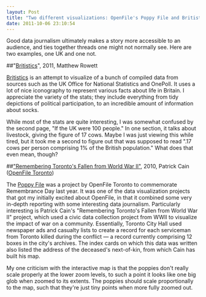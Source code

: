 ```yaml
---
layout: Post
title: "Two different visualizations: OpenFile's Poppy File and Britistics"
date: 2011-10-06 23:10:54
---
```


Good data journalism ultimately makes a story more accessible to an audience, and ties together threads one might not normally see. Here are two examples, one UK and one not.

##"[Britistics](http://www.behance.net/gallery/Britistics-a-UK-Infographics/1457231)", 2011, Matthew Rowett

[Britistics](http://www.behance.net/gallery/Britistics-a-UK-Infographics/1457231) is an attempt to visualize of a bunch of compiled data from sources such as the UK Office for National Statistics and OnePoll. It uses a lot of nice iconography to represent various facts about life in Britain. I appreciate the variety of the stats; they include everything from tidy depictions of political participation, to an incredible amount of information about socks.

While most of the stats are quite interesting, I was somewhat confused by the second page, "If the UK were 100 people." In one section, it talks about livestock, giving the figure of 17 cows. Maybe I was just viewing this while tired, but it took me a second to figure out that was supposed to read ".17 cows per person comprising 1% of the British population." What does that even mean, though?

##["Remembering Toronto's Fallen from World War II"](http://www.openfile.ca/toronto/file/2010/11/remembering-torontos-fallen-world-war-ii), 2010, Patrick Cain ([OpenFile Toronto](http://toronto.openfile.ca))

The [Poppy File](http://www.openfile.ca/remembrance_day) was a project by OpenFile Toronto to commemorate Remembrance Day last year. It was one of the data visualization projects that got my initially excited about OpenFile, in that it combined some very in-depth reporting with some interesting data journalism. Particularly interesting is Patrick Cain's "Remembering Toronto's Fallen from World War II" project, which used a civic data collection project from WWII to visualize the impact of war on a community. Essentially, Toronto City Hall used newspaper ads and casualty lists to create a record for each serviceman from Toronto killed during the conflict — a record currently comprising 12 boxes in the city's archives. The index cards on which this data was written also listed the address of the deceased's next-of-kin, from which Cain has built his map. 

My one criticism with the interactive map is that the poppies don't really scale properly at the lower zoom levels, to such a point it looks like one big glob when zoomed to its extents. The poppies should scale proportionally to the map, such that they're just tiny points when more fully zoomed out. 